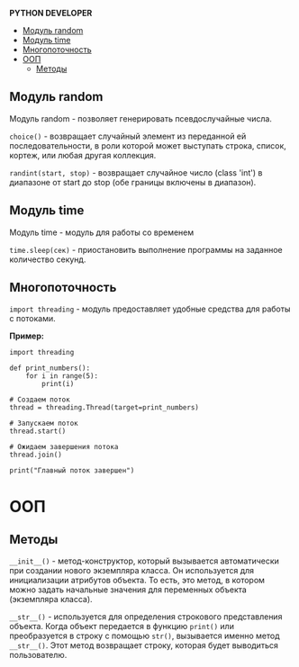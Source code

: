**PYTHON DEVELOPER**


- [Модуль random](#модуль-random)
- [Модуль time](#модуль-time)
- [Многопоточность](#многопоточность)
- [ООП](#ооп)
  - [Методы](#методы)

## Модуль random
Модуль random - позволяет генерировать псевдослучайные числа.

`choice()` - возвращает случайный элемент из переданной ей последовательности, в роли которой может выступать строка, список, кортеж, или любая другая коллекция.

`randint(start, stop)` - возвращает случайное число (class 'int') в диапазоне от start до stop (обе границы включены в диапазон).

## Модуль time

Модуль time - модуль для работы со временем

`time.sleep(сек)` - приостановить выполнение программы на заданное количество секунд.

## Многопоточность

`import threading` - модуль предоставляет удобные средства для работы с потоками.

**Пример:**
```
import threading

def print_numbers():
    for i in range(5):
        print(i)

# Создаем поток
thread = threading.Thread(target=print_numbers)

# Запускаем поток
thread.start()

# Ожидаем завершения потока
thread.join()

print("Главный поток завершен")
```

# ООП
## Методы

`__init__()` - метод-конструктор, который вызывается автоматически при создании нового экземпляра класса. Он используется для инициализации атрибутов объекта. То есть, это метод, в котором можно задать начальные значения для переменных объекта (экземпляра класса).

`__str__()` - используется для определения строкового представления объекта. Когда объект передается в функцию `print()` или преобразуется в строку с помощью `str()`, вызывается именно метод `__str__()`. Этот метод возвращает строку, которая будет выводиться пользователю.
